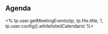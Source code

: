 ## Agenda 
<%
tp.user.getMeetingEvents(tp, tp.file.title, 1, tp.user.config().whitelistedCalendars)
%>
